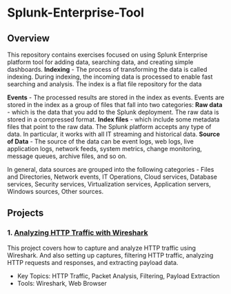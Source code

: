 # Splunk-Enterprise-Tool

## Overview

This repository contains exercises focused on using Splunk Enterprise platform tool for adding data, searching data, and creating simple dashboards.
**Indexing** - The process of transforming the data is called indexing. During indexing, the incoming data is processed to enable fast searching and analysis. The index is a flat file repository for the data

**Events** - The processed results are stored in the index as events. Events are stored in the index as a group of files that fall into two categories:
**Raw data** - which is the data that you add to the Splunk deployment. The raw data is stored in a compressed format.
**Index files** - which include some metadata files that point to the raw data.
The Splunk platform accepts any type of data. In particular, it works with all IT streaming and historical data. 
**Source of Data** - The source of the data can be event logs, web logs, live application logs, network feeds, system metrics, change monitoring, message queues, archive files, and so on.

In general, data sources are grouped into the following categories - Files and Directories, Network events, IT Operations, Cloud services, Database services, Security services, Virtualization services, Application servers, Windows sources, Other sources. 

## Projects

### 1. [Analyzing HTTP Traffic with Wireshark](https://github.com/kanukoalanub/Wireshark-projects/blob/main/Project-1-Analyzing-HTTP-Traffic-with-Wireshark.md) 

This project covers how to capture and analyze HTTP traffic using Wireshark. And also setting up captures, filtering HTTP traffic, analyzing HTTP requests and responses, and extracting payload data.

* Key Topics: HTTP Traffic, Packet Analysis, Filtering, Payload Extraction
* Tools: Wireshark, Web Browser
